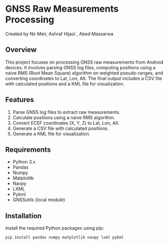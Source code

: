 # GNSS Raw Measurements Processing
Created by Nir Meir, Ashraf Hijazi , Abed Massarwa
## Overview

This project focuses on processing GNSS raw measurements from Android devices. It involves parsing GNSS log files, computing positions using a naive RMS (Root Mean Square) algorithm on weighted pseudo-ranges, and converting coordinates to Lat, Lon, Alt. The final output includes a CSV file with calculated positions and a KML file for visualization.

## Features

1. Parse GNSS log files to extract raw measurements.
2. Calculate positions using a naive RMS algorithm.
3. Convert ECEF coordinates (X, Y, Z) to Lat, Lon, Alt.
4. Generate a CSV file with calculated positions.
5. Generate a KML file for visualization.

## Requirements

- Python 3.x
- Pandas
- Numpy
- Matplotlib
- Navpy
- LXML
- Pykml
- GNSSutils (local module)

## Installation

Install the required Python packages using pip:

```bash
pip install pandas numpy matplotlib navpy lxml pykml

